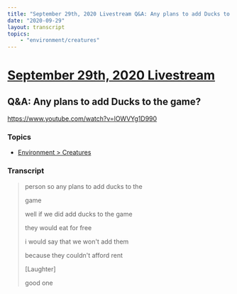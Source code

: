 ```yaml
---
title: "September 29th, 2020 Livestream Q&A: Any plans to add Ducks to the game?"
date: "2020-09-29"
layout: transcript
topics:
    - "environment/creatures"
---
```

# [September 29th, 2020 Livestream](../2020-09-29.md)
## Q&A: Any plans to add Ducks to the game?
https://www.youtube.com/watch?v=lOWVYg1D990

### Topics
* [Environment > Creatures](../topics/environment/creatures.md)

### Transcript

> person so any plans to add ducks to the
> 
> game
> 
> well if we did add ducks to the game
> 
> they would eat for free
> 
> i would say that we won't add them
> 
> because they couldn't afford rent
> 
> [Laughter]
> 
> good one
> 
